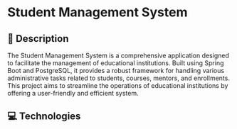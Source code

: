 # Student Management System

## 📖  Description

The Student Management System is a comprehensive application designed to facilitate the management of educational institutions. Built using Spring Boot and PostgreSQL, 
it provides a robust framework for handling various administrative tasks related to students, courses, mentors, and enrollments. This project aims to streamline the operations of 
educational institutions by offering a user-friendly and efficient system.

## 💻  Technologies
